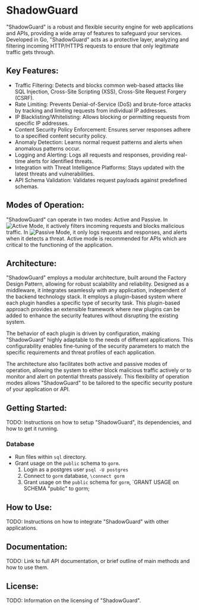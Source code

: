 # ShadowGuard

"ShadowGuard" is a robust and flexible security engine for web applications and APIs, providing a wide array of features to safeguard your services. Developed in Go, "ShadowGuard" acts as a protective layer, analyzing and filtering incoming HTTP/HTTPS requests to ensure that only legitimate traffic gets through.

## Key Features:
- Traffic Filtering: Detects and blocks common web-based attacks like SQL Injection, Cross-Site Scripting (XSS), Cross-Site Request Forgery (CSRF).
- Rate Limiting: Prevents Denial-of-Service (DoS) and brute-force attacks by tracking and limiting requests from individual IP addresses.
- IP Blacklisting/Whitelisting: Allows blocking or permitting requests from specific IP addresses.
- Content Security Policy Enforcement: Ensures server responses adhere to a specified content security policy.
- Anomaly Detection: Learns normal request patterns and alerts when anomalous patterns occur.
- Logging and Alerting: Logs all requests and responses, providing real-time alerts for identified threats.
- Integration with Threat Intelligence Platforms: Stays updated with the latest threats and vulnerabilities.
- API Schema Validation: Validates request payloads against predefined schemas.

## Modes of Operation:
"ShadowGuard" can operate in two modes: Active and Passive. In ![Active Mode](https://img.shields.io/badge/ACTIVE_MODE-FF0000), it actively filters incoming requests and blocks malicious traffic. In ![Passive Mode](https://img.shields.io/badge/PASSIVE_MODE-8A2BE2), it only logs requests and responses, and alerts when it detects a threat. Active mode is recommended for APIs which are critical to the functioning of the application.

## Architecture:
"ShadowGuard" employs a modular architecture, built around the Factory Design Pattern, allowing for robust scalability and reliability. Designed as a middleware, it integrates seamlessly with any application, independent of the backend technology stack. It employs a plugin-based system where each plugin handles a specific type of security task. This plugin-based approach provides an extensible framework where new plugins can be added to enhance the security features without disrupting the existing system.

The behavior of each plugin is driven by configuration, making "ShadowGuard" highly adaptable to the needs of different applications. This configurability enables fine-tuning of the security parameters to match the specific requirements and threat profiles of each application.

The architecture also facilitates both active and passive modes of operation, allowing the system to either block malicious traffic actively or to monitor and alert on potential threats passively. This flexibility of operation modes allows "ShadowGuard" to be tailored to the specific security posture of your application or API.

## Getting Started:
TODO: Instructions on how to setup "ShadowGuard", its dependencies, and how to get it running.

### Database
- Run files within `sql` directory.
- Grant usage on the `public` schema to `gorm`.
    1. Login as a postgres user `psql -U postgres`
    2. Connect to `gorm` database, `\connect gorm`
    3. Grant usage on the `public` schema for `gorm`, `GRANT USAGE on SCHEMA "public" to gorm;

## How to Use:
TODO: Instructions on how to integrate "ShadowGuard" with other applications.

## Documentation:
TODO: Link to full API documentation, or brief outline of main methods and how to use them.

## License:
TODO: Information on the licensing of "ShadowGuard".